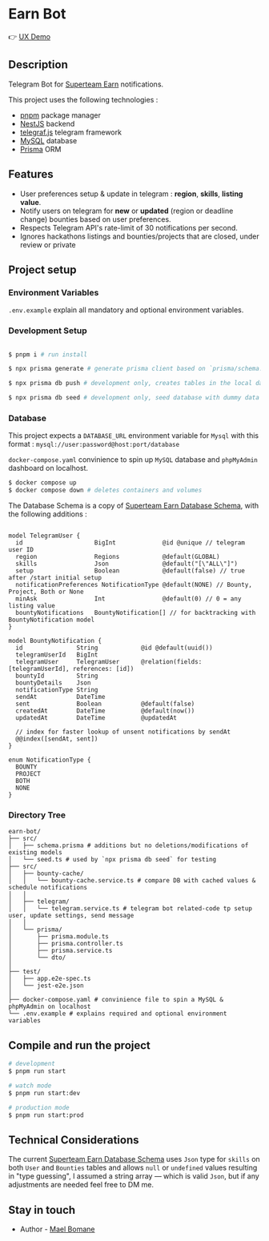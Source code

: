 # Earn Bot

👉 [UX Demo](https://youtu.be/Mek6DReBdl8)

## Description

Telegram Bot for [Superteam Earn](https://earn.superteam.fun) notifications.

This project uses the following technologies :

- [pnpm](https://pnpm.io/) package manager
- [NestJS](https://nestjs.com/) backend
- [telegraf.js](https://github.com/telegraf/telegraf) telegram framework
- [MySQL](https://www.mysql.com/) database
- [Prisma](https://www.prisma.io/) ORM

## Features

- User preferences setup & update in telegram : **region**, **skills**, **listing value**.
- Notify users on telegram for **new** or **updated** (region or deadline change) bounties based on user preferences.
- Respects Telegram API's rate-limit of 30 notifications per second.
- Ignores hackathons listings and bounties/projects that are closed, under review or private

## Project setup

### Environment Variables

`.env.example` explain all mandatory and optional environment variables.

### Development Setup

```bash

$ pnpm i # run install 

$ npx prisma generate # generate prisma client based on `prisma/schema.prisma`

$ npx prisma db push # development only, creates tables in the local database

$ npx prisma db seed # development only, seed database with dummy data using src/prisma/seed.ts
```

### Database

This project expects a `DATABASE_URL` environment variable for `Mysql` with this format : `mysql://user:password@host:port/database`

`docker-compose.yaml` convinience to spin up `MySQL` database and `phpMyAdmin` dashboard on localhost.

```bash
$ docker compose up
$ docker compose down # deletes containers and volumes 
```

The Database Schema is a copy of [Superteam Earn Database Schema](https://github.com/SuperteamDAO/earn/blob/main/prisma/schema.prisma), with the following additions : 

```prisma

model TelegramUser {
  id                    BigInt             @id @unique // telegram user ID
  region                Regions            @default(GLOBAL)
  skills                Json               @default("[\"ALL\"]")
  setup                 Boolean            @default(false) // true after /start initial setup 
  notificationPreferences NotificationType @default(NONE) // Bounty, Project, Both or None
  minAsk                Int                @default(0) // 0 = any listing value
  bountyNotifications   BountyNotification[] // for backtracking with BountyNotification model
}

model BountyNotification {
  id               String            @id @default(uuid())
  telegramUserId   BigInt            
  telegramUser     TelegramUser      @relation(fields: [telegramUserId], references: [id])
  bountyId         String            
  bountyDetails    Json             
  notificationType String           
  sendAt           DateTime        
  sent             Boolean           @default(false)
  createdAt        DateTime          @default(now())
  updatedAt        DateTime          @updatedAt

  // index for faster lookup of unsent notifications by sendAt
  @@index([sendAt, sent])
}

enum NotificationType {
  BOUNTY
  PROJECT
  BOTH
  NONE
}

```

### Directory Tree

```
earn-bot/
├── src/
│   ├── schema.prisma # additions but no deletions/modifications of existing models
│   └── seed.ts # used by `npx prisma db seed` for testing
├── src/
│   ├── bounty-cache/
│   │   └── bounty-cache.service.ts # compare DB with cached values & schedule notifications
│   │
│   ├── telegram/
│   │   └── telegram.service.ts # telegram bot related-code tp setup user, update settings, send message
│   │
│   └── prisma/
│       ├── prisma.module.ts
│       ├── prisma.controller.ts
│       ├── prisma.service.ts
│       └── dto/
│
├── test/
│   ├── app.e2e-spec.ts
│   └── jest-e2e.json
│
├── docker-compose.yaml # convinience file to spin a MySQL & phpMyAdmin on localhost
└── .env.example # explains required and optional environment variables
```

## Compile and run the project

```bash
# development
$ pnpm run start

# watch mode
$ pnpm run start:dev

# production mode
$ pnpm run start:prod
```

## Technical Considerations 

The current [Superteam Earn Database Schema](https://github.com/SuperteamDAO/earn/blob/main/prisma/schema.prisma) uses `Json`
type for `skills` on both `User` and `Bounties` tables and allows `null` or `undefined` values resulting in "type guessing", 
I assumed a string array — which is valid `Json`, but if any adjustments are needed feel free to DM me.

## Stay in touch

- Author - [Mael Bomane](https://x.com/mael_bomane)

